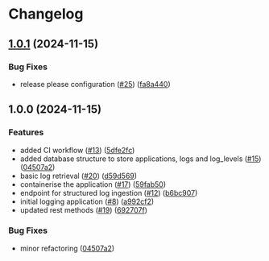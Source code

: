 # Changelog

## [1.0.1](https://github.com/dim87/logging-service/compare/v1.0.0...v1.0.1) (2024-11-15)


### Bug Fixes

* release please configuration ([#25](https://github.com/dim87/logging-service/issues/25)) ([fa8a440](https://github.com/dim87/logging-service/commit/fa8a440e28df78a73d4e0698a909b498b5fd0225))

## 1.0.0 (2024-11-15)


### Features

* added CI workflow ([#13](https://github.com/dim87/logging-service/issues/13)) ([5dfe2fc](https://github.com/dim87/logging-service/commit/5dfe2fca529bbf12906f94f25b98c0110873a626))
* added database structure to store applications, logs and log_levels ([#15](https://github.com/dim87/logging-service/issues/15)) ([04507a2](https://github.com/dim87/logging-service/commit/04507a2553e0096eb73e18a410561ee6d4d62ab0))
* basic log retrieval ([#20](https://github.com/dim87/logging-service/issues/20)) ([d59d569](https://github.com/dim87/logging-service/commit/d59d5697ab279941e7f4b686772cbd1bb5a511c4))
* containerise the application ([#17](https://github.com/dim87/logging-service/issues/17)) ([59fab50](https://github.com/dim87/logging-service/commit/59fab50676503e07bc1c927285127d515a4ec95d))
* endpoint for structured log ingestion ([#12](https://github.com/dim87/logging-service/issues/12)) ([b6bc907](https://github.com/dim87/logging-service/commit/b6bc907e3a6c8efcef4ddaff21dead7f180ec9ee))
* initial logging application ([#8](https://github.com/dim87/logging-service/issues/8)) ([a992cf2](https://github.com/dim87/logging-service/commit/a992cf2c6524ac1dd2fc8407462847c401f28cfe))
* updated rest methods ([#19](https://github.com/dim87/logging-service/issues/19)) ([692707f](https://github.com/dim87/logging-service/commit/692707fdc2bc75cde42633721f9c398ab83bf92b))


### Bug Fixes

* minor refactoring ([04507a2](https://github.com/dim87/logging-service/commit/04507a2553e0096eb73e18a410561ee6d4d62ab0))
